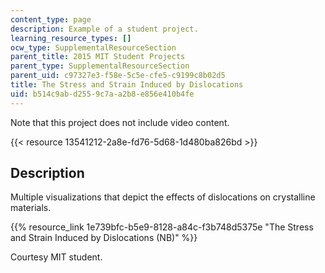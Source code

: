 ```yaml
---
content_type: page
description: Example of a student project.
learning_resource_types: []
ocw_type: SupplementalResourceSection
parent_title: 2015 MIT Student Projects
parent_type: SupplementalResourceSection
parent_uid: c97327e3-f58e-5c5e-cfe5-c9199c8b02d5
title: The Stress and Strain Induced by Dislocations
uid: b514c9ab-d255-9c7a-a2b8-e856e410b4fe
---
```


Note that this project does not include video content.

{{< resource 13541212-2a8e-fd76-5d68-1d480ba826bd >}}

Description
-----------

Multiple visualizations that depict the effects of dislocations on crystalline materials.

{{% resource_link 1e739bfc-b5e9-8128-a84c-f3b748d5375e "The Stress and Strain Induced by Dislocations (NB)" %}}

Courtesy MIT student.